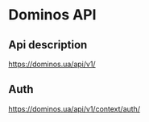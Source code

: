 # Dominos API

## Api description

https://dominos.ua/api/v1/


## Auth

https://dominos.ua/api/v1/context/auth/